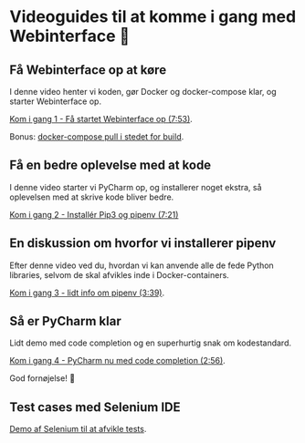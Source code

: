 # Videoguides til at komme i gang med Webinterface :rocket:

## Få Webinterface op at køre
I denne video henter vi koden, gør Docker og docker-compose klar, og starter Webinterface op.

[Kom i gang 1 - Få startet Webinterface op (7:53)](https://youtu.be/o60uKeKV2kc).

Bonus: [docker-compose pull i stedet for build](https://youtu.be/WdQuxeNPE-k).

## Få en bedre oplevelse med at kode
I denne video starter vi PyCharm op, og installerer noget ekstra, så oplevelsen med at skrive kode bliver bedre.

[Kom i gang 2 - Installér Pip3 og pipenv (7:21)](https://youtu.be/nAIftKo4zL4)

## En diskussion om hvorfor vi installerer pipenv
Efter denne video ved du, hvordan vi kan anvende alle de fede Python libraries, selvom de skal afvikles inde i Docker-containers.

[Kom i gang 3 - lidt info om pipenv (3:39)](https://youtu.be/oOBcc2cMtIM).

## Så er PyCharm klar
Lidt demo med code completion og en superhurtig snak om kodestandard.

[Kom i gang 4 - PyCharm nu med code completion (2:56)](https://youtu.be/zQ1FhAhG5r4).

God fornøjelse! :beers:


## Test cases med Selenium IDE
[Demo af Selenium til at afvikle tests](https://youtu.be/VvI-IKYkFOc).
